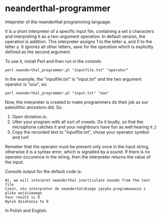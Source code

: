 # neanderthal-programmer
Intepreter of the neanderthal programming language.

It is a short interpreter of a specific input file, containing a set o characters and interpreting it as a two-argument operation. In default version, the operation is addition.
This interpreter assigns 1 to the letter a, and 0 to the letter y. It ignores all other letters, save for the operation which is explicitly defined as the second argument.

To use it, install Perl and then run in the console:
```
perl neanderthal_programmer.pl "inputfile.txt" "operator"
```
In the example, the "inputfile.txt" is "input.txt" and the two argument operator is "ooo", so:
```
perl neanderthal_programmer.pl "input.txt" "ooo"
```
Now, the interpreter is created to make programmers do their job as our paleolithic ancestors did. So:
1. Open dictation.io.
2. Utter your program with all sort of vowels. Do it loudly, so that the microphone catches it and your neighbours have fun as well hearing it ;)
3. Copy the recorded text to "inputfile.txt", chose your operator symbol and run!

Remeber that the operator must be present only once in the input string, otherwise it is a syntax error, which is signalled by a sound.
If there is no operator occurence in the string, then the interpreter returns the value of the input.

Console output for the default code is:
```
Hi, we will interpret neanderthal inarticulate sounds from the text file
Cześć, oto interpreter do neandertalskiego języka programowania z pliku wejściowego
Your result is 9
Wynik działania to 9
```
In Polish and English.
